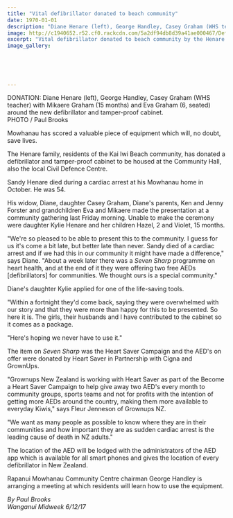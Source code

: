 ```yaml
---
title: "Vital defibrillator donated to beach community"
date: 1970-01-01
description: "Diane Henare (left), George Handley, Casey Graham (WHS teacher) with Mikaere Graham (15 months) & Eva Graham (6, seated) around the new defibrillator & tamper-proof cabinet..."
image: http://c1940652.r52.cf0.rackcdn.com/5a2df94db8d39a41ae000467/Defibrillator-donated-to-beach-Casey-Graham-teacher.jpg
excerpt: "Vital defibrillator donated to beach community by the Henare family, residents of the Kai Iwi Beach community."
image_gallery:
    
    
    
    
    
---
```


<p><span>DONATION: Diane Henare (left), George Handley, Casey Graham (<span>WHS teacher)</span> with Mikaere Graham (15 months) and Eva Graham (6, seated) around the new defibrillator and tamper-proof cabinet. <br />PHOTO / Paul Brooks</span></p>
<p class="element element-paragraph">Mowhanau has scored a valuable piece of equipment which will, no doubt, save lives.</p>
<p class="element element-paragraph">The Henare family, residents of the Kai Iwi Beach community, has donated a defibrillator and tamper-proof cabinet to be housed at the Community Hall, also the local Civil Defence Centre.</p>
<p class="element element-paragraph">Sandy Henare died during a cardiac arrest at his Mowhanau home in October. He was 54.</p>
<p class="element element-paragraph">His widow, Diane, daughter Casey Graham, Diane's parents, Ken and Jenny Forster and grandchildren Eva and Mikaere made the presentation at a community gathering last Friday morning. Unable to make the ceremony were daughter Kylie Henare and her children Hazel, 2 and Violet, 15 months.</p>
<p class="element element-paragraph">"We're so pleased to be able to present this to the community. I guess for us it's come a bit late, but better late than never. Sandy died of a cardiac arrest and if we had this in our community it might have made a difference," says Diane. "About a week later there was a&nbsp;<em>Seven Sharp</em>&nbsp;programme on heart health, and at the end of it they were offering two free AEDs [defibrillators] for communities. We thought ours is a special community."</p>
<p class="element element-paragraph">Diane's daughter Kylie applied for one of the life-saving tools.</p>
<p class="element element-paragraph">"Within a fortnight they'd come back, saying they were overwhelmed with our story and that they were more than happy for this to be presented. So here it is. The girls, their husbands and I have contributed to the cabinet so it comes as a package.</p>
<p class="element element-paragraph">"Here's hoping we never have to use it."</p>
<p class="element element-paragraph">The item on&nbsp;<em>Seven Sharp</em>&nbsp;was the Heart Saver Campaign and the AED's on offer were donated by Heart Saver in Partnership with Cigna and GrownUps.</p>
<p class="element element-paragraph">"Grownups New Zealand is working with Heart Saver as part of the Become a Heart Saver Campaign to help give away two AED's every month to community groups, sports teams and not for profits with the intention of getting more AEDs around the country, making them more available to everyday Kiwis," says Fleur Jenneson of Grownups NZ.</p>
<p class="element element-paragraph">"We want as many people as possible to know where they are in their communities and how important they are as sudden cardiac arrest is the leading cause of death in NZ adults."</p>
<p class="element element-paragraph">The location of the AED will be lodged with the administrators of the AED app which is available for all smart phones and gives the location of every defibrillator in New Zealand.</p>
<p class="element element-paragraph">Rapanui Mowhanau Community Centre chairman George Handley is arranging a meeting at which residents will learn how to use the equipment.</p>
<p><em>By&nbsp;Paul Brooks<br />Wanganui Midweek&nbsp;6/12/17</em></p>

